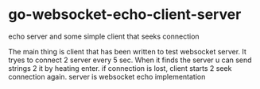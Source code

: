 # go-websocket-echo-client-server
echo server and some simple client that seeks connection


The main thing is client that has been written to test websocket server. It tryes to connect 2 server every 5 sec. When it finds the server u can send strings 2 it by heating enter. if connection is lost, client starts 2 seek connection again. server is websocket echo implementation
